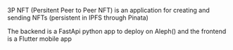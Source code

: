 3P NFT (Persitent Peer to Peer NFT)
is an application for creating and sending NFTs (persistent in IPFS through Pinata)

The backend is a FastApi python app to deploy on Aleph() and
the frontend is a Flutter mobile app
